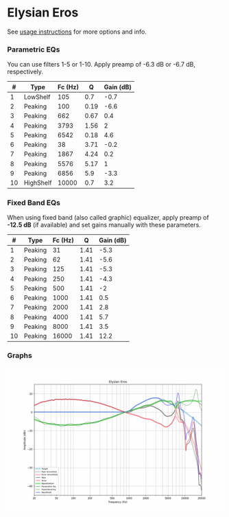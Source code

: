 # Elysian Eros
See [usage instructions](https://github.com/jaakkopasanen/AutoEq#usage) for more options and info.

### Parametric EQs
You can use filters 1-5 or 1-10. Apply preamp of -6.3 dB or -6.7 dB, respectively.

|   # | Type      |   Fc (Hz) |    Q |   Gain (dB) |
|-----|-----------|-----------|------|-------------|
|   1 | LowShelf  |       105 | 0.7  |        -0.7 |
|   2 | Peaking   |       100 | 0.19 |        -6.6 |
|   3 | Peaking   |       662 | 0.67 |         0.4 |
|   4 | Peaking   |      3793 | 1.56 |         2   |
|   5 | Peaking   |      6542 | 0.18 |         4.6 |
|   6 | Peaking   |        38 | 3.71 |        -0.2 |
|   7 | Peaking   |      1867 | 4.24 |         0.2 |
|   8 | Peaking   |      5576 | 5.17 |         1   |
|   9 | Peaking   |      6856 | 5.9  |        -3.3 |
|  10 | HighShelf |     10000 | 0.7  |         3.2 |

### Fixed Band EQs
When using fixed band (also called graphic) equalizer, apply preamp of **-12.5 dB** (if available) and set gains manually with these parameters.

|   # | Type    |   Fc (Hz) |    Q |   Gain (dB) |
|-----|---------|-----------|------|-------------|
|   1 | Peaking |        31 | 1.41 |        -5.3 |
|   2 | Peaking |        62 | 1.41 |        -5.6 |
|   3 | Peaking |       125 | 1.41 |        -5.3 |
|   4 | Peaking |       250 | 1.41 |        -4.3 |
|   5 | Peaking |       500 | 1.41 |        -2   |
|   6 | Peaking |      1000 | 1.41 |         0.5 |
|   7 | Peaking |      2000 | 1.41 |         2.8 |
|   8 | Peaking |      4000 | 1.41 |         5.7 |
|   9 | Peaking |      8000 | 1.41 |         3.5 |
|  10 | Peaking |     16000 | 1.41 |        12.2 |

### Graphs
![](./Elysian%20Eros.png)
